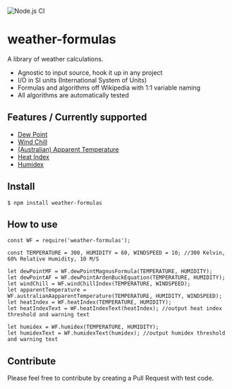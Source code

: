![Node.js CI](https://github.com/oyve/weather-formulas/workflows/Node.js%20CI/badge.svg?branch=main)
# weather-formulas
A library of weather calculations.

* Agnostic to input source, hook it up in any project
* I/O in SI units (International System of Units)
* Formulas and algorithms off Wikipedia with 1:1 variable naming
* All algorithms are automatically tested

## Features / Currently supported
- [Dew Point](https://en.wikipedia.org/wiki/Dew_point)
- [Wind Chill](https://en.wikipedia.org/wiki/Wind_chill#North_American_and_United_Kingdom_wind_chill_index)
- [(Australian) Apparent Temperature](https://en.wikipedia.org/wiki/Wind_chill#Australian_apparent_temperature)
- [Heat Index](https://en.wikipedia.org/wiki/Heat_index)
- [Humidex](https://en.wikipedia.org/wiki/Humidex)

## Install
```
$ npm install weather-formulas
```

## How to use
```
const WF = require('weather-formulas');

const TEMPERATURE = 300, HUMIDITY = 60, WINDSPEED = 10; //300 Kelvin, 60% Relative Humidity, 10 M/S

let dewPointMF = WF.dewPointMagnusFormula(TEMPERATURE, HUMIDITY);
let dewPointAF = WF.dewPointArdenBuckEquation(TEMPERATURE, HUMIDITY);
let windChill = WF.windChillIndex(TEMPERATURE, WINDSPEED);
let apparentTemperature = WF.australianAapparentTemperature(TEMPERATURE, HUMIDITY, WINDSPEED);
let heatIndex = WF.heatIndex(TEMPERATURE, HUMIDITY);
let heatIndexText = WF.heatIndexText(heatIndex); //output heat index threshold and warning text

let humidex = WF.humidex(TEMPERATURE, HUMIDITY);
let humidexText = WF.humidexText(humidex); //output humidex threshold and warning text

```

## Contribute
Please feel free to contribute by creating a Pull Request with test code.
